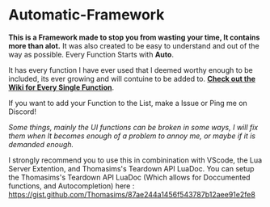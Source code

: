 # Automatic-Framework

**This is a Framework made to stop you from wasting your time, It contains more than alot.** It was also created to be easy to understand and out of the way as possible. Every Function Starts with **Auto**.

It has every function I have ever used that I deemed worthy enough to be included, its ever growing and will contuine to be added to. 
[**Check out the Wiki for Every Single Function**](https://github.com/SpunkyTheHedgeHog/Automatic-Framework/wiki).

If you want to add your Function to the List, make a Issue or Ping me on Discord!

*Some things, mainly the UI functions can be broken in some ways, I will fix them when It becomes enough of a problem to annoy me, or maybe if it is demanded enough.*

I strongly recommend you to use this in combinination with VScode, the Lua Server Extention, and Thomasims's Teardown API LuaDoc.
You can setup the Thomasims's Teardown API LuaDoc (Which allows for Doccumented functions, and Autocompletion) here :
https://gist.github.com/Thomasims/87ae244a1456f543787b12aee91e2fe8
